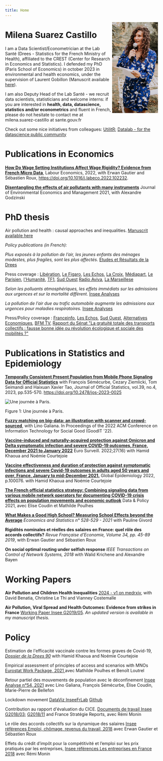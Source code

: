 ```yaml
---
title: Home
---
```


[<img src="image/picx2.jpg" style="max-width:30%;min-width:100px;float:right;" alt="Github repo" />](https://github.com/milena-git)

# Milena Suarez Castillo

I am a Data Scientist/Econometrician at the Lab Santé (Drees - Statistics for the French Ministry of Health), affiliated to the CREST (Center for Research in Economics and Statistics). I defended my PhD (Paris School of Economics) in october 2023 in environmental and health economics, under the supervision of Laurent Gobillon (Manuscrit available [here](https://www.theses.fr/s273684)).

I am also Deputy Head of the Lab Santé - we recruit data scientists, statisticians and welcome interns: if you are interested in **health, data, datascience, statistics and/or econometrics** and fluent in French, please do not hesitate to contact me at milena.suarez-castillo at sante.gouv.fr

Check out some nice initiatives from colleagues: [UtilitR](https://www.book.utilitr.org/); [Datalab - for the datascience public community](https://datalab.sspcloud.fr)


# Publications in Economics

**[How Do Wage Setting Institutions Affect Wage Rigidity? Evidence from French Micro Data](https://www.sciencedirect.com/science/article/pii/S0927537122001221)**, Labour Economics, 2022, with Erwan Gautier and Sébastien Roux, https://doi.org/10.1016/j.labeco.2022.102232.


**[Disentangling the effects of air pollutants with many instruments](https://www.sciencedirect.com/science/article/pii/S0095069621000668)**
Journal of Environmental Economics and Management 2021, with Alexandre Godzinski

# PhD thesis

Air pollution and health : causal approaches and inequalities.  [Manuscrit available here](https://www.theses.fr/s273684)

_Policy publications (in French):_

_Plus exposés à la pollution de l’air, les jeunes enfants des ménages modestes, plus fragiles, sont les plus affectés._  [Etudes et Résultats de la Drees](https://drees.solidarites-sante.gouv.fr/publications-communique-de-presse/etudes-et-resultats/plus-exposes-la-pollution-de-lair-les-jeunes)

Press coverage : [Libération](https://www.liberation.fr/societe/sante/les-enfants-les-plus-modestes-sont-les-plus-affectes-par-la-pollution-de-lair-selon-le-ministere-de-la-sante-20240105_ANIRBFQZBBFOHIIKJJLHF2Y35Q/), [Le Figaro](https://sante.lefigaro.fr/les-enfants-des-familles-modestes-sont-plus-affectes-par-la-pollution-atmospherique-20240104), [Les Echos](https://www.lesechos.fr/politique-societe/societe/les-enfants-de-familles-modestes-sont-les-plus-affectes-par-la-pollution-de-lair-2044333), [La Croix](https://www.la-croix.com/sante/pollution-de-l-air-les-jeunes-enfants-de-menages-modestes-sont-les-plus-affectes-20240104), [Médiapart](https://www.mediapart.fr/journal/france/050124/pollution-de-l-air-la-double-peine-pour-les-enfants-de-familles-pauvres), [Le Parisien](https://www.leparisien.fr/futurs/pollution-de-lair-les-enfants-les-plus-pauvres-et-les-plus-aises-sont-les-plus-exposes-selon-une-etude-04-01-2024-UFDPLZN2YJHN3BYAOJLMZKHIYM.php), [l'Humanité](https://www.humanite.fr/environnement/environnement/enfance-quand-la-pollution-de-lair-creuse-les-inegalites), [TF1](https://www.tf1info.fr/sante/pollution-de-l-air-particules-fines-les-enfants-issus-de-milieux-modestes-davantage-touches-par-les-complications-respiratoires-2281578.html), [Sud Ouest](https://www.sudouest.fr/environnement/pollution/les-enfants-les-plus-modestes-seraient-aussi-les-plus-impactes-par-la-pollution-de-l-air-selon-une-nouvelle-etude-18011838.php) [Radio Aviva](https://radio-aviva.com/podcast/etude-de-la-drees-enfants-et-pollution-de-lair-milena-suarez-castillo-adjointe-autrice-de-letude/), [La Marseillese](https://www.lamarseillaise.fr/environnement/le-fort-impact-de-la-pollution-sur-les-plus-precaires-PH15302728)

_Selon les polluants atmosphériques, les effets immédiats sur les admissions aux urgences et sur la mortalité diffèrent._ [Insee Analyses](https://www.insee.fr/fr/statistiques/5413019)

_La pollution de l’air due au trafic automobile augmente les admissions aux urgences pour maladies respiratoires._ [Insee Analyses](https://www.insee.fr/fr/statistiques/4160040)

Press/Policy coverage : [Franceinfo](https://www.francetvinfo.fr/economie/automobile/diesel/la-pollution-de-l-air-due-au-trafic-automobile-affecte-directement-la-sante-respiratoire-des-habitants-des-villes_3462981.html), [Les Echos](https://www.lesechos.fr/industrie-services/energie-environnement/les-greves-dans-les-transports-ont-un-impact-negatif-sur-la-sante-des-urbains-1024460), [Sud Ouest](https://www.sudouest.fr/sport/formule1/pollution-de-l-air-le-trafic-automobile-provoque-une-hausse-des-troubles-respiratoires-2591383.php), [Alternatives Economiques](https://www.alternatives-economiques.fr/pollution-de-lair-aux-urgences/00089592), [BFM TV](https://www.bfmtv.com/sante/pollution-de-l-air-des-pics-de-frequentation-aux-urgences-les-jours-de-greve-des-transports_AN-201905270124.html),
[Rapport du Sénat "La gratuité totale des transports collectifs : fausse bonne idée ou révolution écologique et sociale des mobilités ?"](https://www.senat.fr/rap/r18-744/r18-7445.html)


# Publications in Statistics and Epidemiology

**[Temporally Consistent Present Population from Mobile Phone Signaling Data for Official Statistics](https://sciendo.com/article/10.2478/jos-2023-0025)** with François Sémécurbe, Cezary Ziemlicki, Tom Seimandi and Haixuan Xavier Tao, Journal of Official Statistics, vol.39, no.4, 2023, pp.535-570. https://doi.org/10.2478/jos-2023-0025


<div class="figure">
<img src="https://github.com/InseeFrLab/presentpop/blob/282ac643d50b80275e3b8974768e40d04899236c/gifs/paris_day_densities.gif?raw=true" alt="Une journée à Paris." width="70%" />
<p class="caption">Figure 1: Une journée à Paris.</p>
</div>

**[Fuzzy matching on big-data: an illustration with scanner and crowd-sourced](https://doi.org/10.1145/3524458.3547244)**, with Lino Galiana. In Proceedings of the 2022 ACM Conference on Information Technology for Social Good (GoodIT '22). 


**[Vaccine-induced and naturally-acquired protection against Omicron and Delta symptomatic infection and severe COVID-19 outcomes, France, December 2021 to January 2022](https://www.eurosurveillance.org/content/10.2807/1560-7917.ES.2022.27.16.2200250)**  Euro Surveill. 2022;27(16) with Hamid Khaoua and Noémie Courtejoie

**[Vaccine effectiveness and duration of protection against symptomatic infections and severe Covid-19 outcomes in adults aged 50 years and over, France, January to mid-December 2021.](https://doi.org/10.1016/j.gloepi.2022.100076)** Global Epidemiology 2022, p.100076. with Hamid Khaoua and Noémie Courtejoie


**[The French official statistics strategy: Combining signaling data from various mobile network operators for documenting COVID-19 crisis effects on population movements and economic outlook](https://www.cambridge.org/core/journals/data-and-policy/article/french-official-statistics-strategy-combining-signaling-data-from-various-mobile-network-operators-for-documenting-covid19-crisis-effects-on-population-movements-and-economic-outlook/DBE5680E9B48AD780F11495D7255E91C)** Data & Policy 2021, avec Elise Coudin et Mathilde Poulhes

  
**[What Makes a Good High School? Measuring School Effects beyond the Average](https://www.insee.fr/en/statistiques/6005388)** _Economics and Statistics n° 528-529 - 2021_ with Pauline Givord

**Rigidités nominales et réelles des salaires en France: quel rôle des accords collectifs?** _Revue Française d'Economie, Volume 34, pp. 45-89 2019_, with Erwan Gautier and Sébastien Roux  

**On social optimal routing under selfish response** _IEEE Transactions on Control of Network Systems, 2018_ with Walid Krichene and Alexandre Bayen  

# Working Papers

**Air Pollution and Children Health Inequalities** [2024 - v1 on medrxiv](https://www.medrxiv.org/content/10.1101/2024.02.07.24302381v1), with David Benatia, Christine Le Thi and Vianney Costemalle

**Air Pollution, Viral Spread and Health Outcomes: Evidence from strikes in France** [Working Paper Insee G2019/05](https://www.insee.fr/en/statistiques/4159895). _An updated version is available in my manuscript thesis._ 

# Policy 

Estimation de l'efficacité vaccinale contre les formes graves de Covid-19,  [_Dossier de la Drees 90_](https://drees.solidarites-sante.gouv.fr/publications/les-dossiers-de-la-drees/estimation-de-lefficacite-vaccinale-contre-les-formes-graves) with Hamid Khaoua and Noémie Courtejoie

Empirical assessment of principles of access and scenarios with MNOs [Eurostat Work Package, 2021 ](https://ec.europa.eu/eurostat/cros/system/files/wpi_deliverable_i7_some_experimental_results_with_mobile_network_data_2021_01_31_final.pdf) avec Mathilde Poulhes et Benoît Loutrel

Retour partiel des mouvements de population avec le déconfinement [Insee Analyse n°54, 2021](https://www.insee.fr/fr/statistiques/4635407#documentation)  avec Lino Galiana, François Sémécurbe, Élise Coudin, Marie-Pierre de Bellefon 

Lockdown movement [DataViz InseeFrLab](https://inseefrlab.github.io/lockdown-maps-R/outflows_EN.html)
[Github](https://github.com/InseeFrLab/lockdown-maps-R)

Contribution au rapport d'évaluation du CICE. [Documents de travail Insee G2018/03](https://www.insee.fr/fr/statistiques/3559804); [G2018/11](https://www.insee.fr/fr/statistiques/3695270) and France Stratégie Reports, avec Rémi Monin

Le rôle des accords collectifs sur la dynamique des salaires [Insee références Emploi, chômage, revenus du travail, 2018](https://www.insee.fr/fr/statistiques/3573723?sommaire=3573876) avec Erwan Gautier et Sébastien Roux

Effets du crédit d’impôt pour la compétitivité et l’emploi sur les prix
pratiqués par les entreprises, [Insee références Les entreprises en France 2018](https://www.insee.fr/fr/statistiques/3639469?sommaire=3639594) avec Rémi Monin




